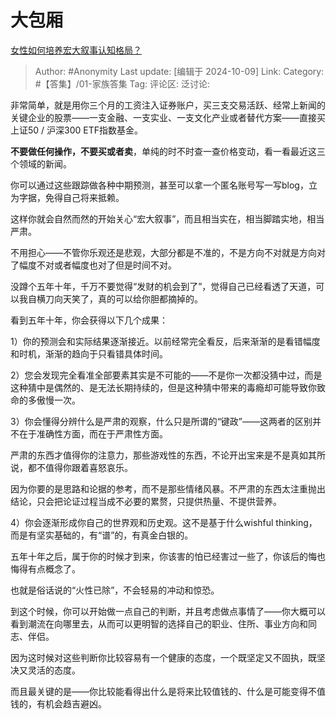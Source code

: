 # 大包厢
[女性如何培养宏大叙事认知格局？](https://www.zhihu.com/question/641788526/answer/4584178769)

> Author: #Anonymity
> Last update: [编辑于 2024-10-09]
> Link:
> Category: #【答集】/01-家族答集 
> Tag: 
> 评论区:
> 泛讨论:

非常简单，就是用你三个月的工资注入证券账户，买三支交易活跃、经常上新闻的关键企业的股票——一支金融、一支实业、一支文化产业或者替代方案——直接买上证50 / 沪深300 ETF指数基金。

**不要做任何操作，不要买或者卖**，单纯的时不时查一查价格变动，看一看最近这三个领域的新闻。

你可以通过这些跟踪做各种中期预测，甚至可以拿一个匿名账号写一写blog，立为字据，免得自己将来抵赖。

这样你就会自然而然的开始关心“宏大叙事”，而且相当实在，相当脚踏实地，相当严肃。

不用担心——不管你乐观还是悲观，大部分都是不准的，不是方向不对就是方向对了幅度不对或者幅度也对了但是时间不对。

没蹲个五年十年，千万不要觉得“发财的机会到了”，觉得自己已经看透了天道，可以我自横刀向天笑了，真的可以给你胆都摘掉的。

看到五年十年，你会获得以下几个成果：

1）你的预测会和实际结果逐渐接近。以前经常完全看反，后来渐渐的是看错幅度和时机，渐渐的趋向于只看错具体时间。

2）您会发现完全看准全部要素其实是不可能的——不是你一次都没猜中过，而是这种猜中是偶然的、是无法长期持续的，但是这种猜中带来的毒瘾却可能导致你致命的多傲慢一次。

3）你会懂得分辨什么是严肃的观察，什么只是所谓的“键政”——这两者的区别并不在于准确性方面，而在于严肃性方面。

严肃的东西才值得你的注意力，那些游戏性的东西，不论开出宝来是不是真如其所说，都不值得你跟着喜怒哀乐。

因为你要的是思路和论据的参考，而不是那些情绪风暴。不严肃的东西太注重抛出结论，只会把论证过程当成不必要的累赘，只提供热量、不提供营养。

4）你会逐渐形成你自己的世界观和历史观。这不是基于什么wishful thinking，而是有坚实基础的，有“谱”的，有真金白银的。

五年十年之后，属于你的时候才到来，你该害的怕已经害过一些了，你该后的悔也悔得有点概念了。

也就是俗话说的“火性已除”，不会轻易的冲动和惊恐。

到这个时候，你可以开始做一点自己的判断，并且考虑做点事情了——你大概可以看到潮流在向哪里去，从而可以更明智的选择自己的职业、住所、事业方向和同志、伴侣。

因为这时候对这些判断你比较容易有一个健康的态度，一个既坚定又不固执，既坚决又灵活的态度。

而且最关键的是——你比较能看得出什么是将来比较值钱的、什么是可能变得不值钱的，有机会趋吉避凶。